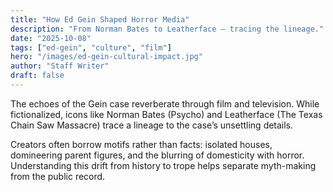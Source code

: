 ```yaml
---
title: "How Ed Gein Shaped Horror Media"
description: "From Norman Bates to Leatherface — tracing the lineage."
date: "2025-10-08"
tags: ["ed-gein", "culture", "film"]
hero: "/images/ed-gein-cultural-impact.jpg"
author: "Staff Writer"
draft: false
---
```


The echoes of the Gein case reverberate through film and television. While fictionalized, icons like Norman Bates (Psycho) and Leatherface (The Texas Chain Saw Massacre) trace a lineage to the case’s unsettling details.

Creators often borrow motifs rather than facts: isolated houses, domineering parent figures, and the blurring of domesticity with horror. Understanding this drift from history to trope helps separate myth-making from the public record.


